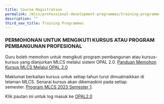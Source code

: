 ```yaml
---
title: Course Registration
permalink: /mlcs/professional-development-programmes/training-programmes/course-registration/
description: ""
third_nav_title: Training Programmes
---
```


### PERMOHONAN UNTUK MENGIKUTI KURSUS ATAU PROGRAM PEMBANGUNAN PROFESIONAL 

Guru boleh memohon untuk mengikuti program pembangunan atau kursus-kursus yang dianjurkan MLCS melalui sistem OPAL 2.0. [Panduan Memohon Kursus MLCS Melalui OPAL 2.0](/files/panduan-memohon-kursus-mlcs-melalui-opal-2-081d3d2f34c2d48ce958bfcb4e33ba206.pdf)

Maklumat berkaitan kursus untuk setiap tahun turut dimuatnaikkan di lelaman MLCS. Senarai kursus akan dikemaskini pada setiap semester. [Program MLCS 2023 Semester 1](/files/1-mlcs-2023---semester-1.pdf).

Klik pautan ini untuk log masuk ke [OPAL2.0](https://idm.opal2.moe.edu.sg/Account/Login)